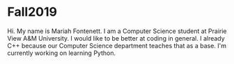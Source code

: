 # Fall2019
Hi. My name is Mariah Fontenett. I am a Computer Science student at Prairie View A&M University. I would like to be better at coding in general. I already C++ because our Computer Science department teaches that as a base. I'm currently working on learning Python.
